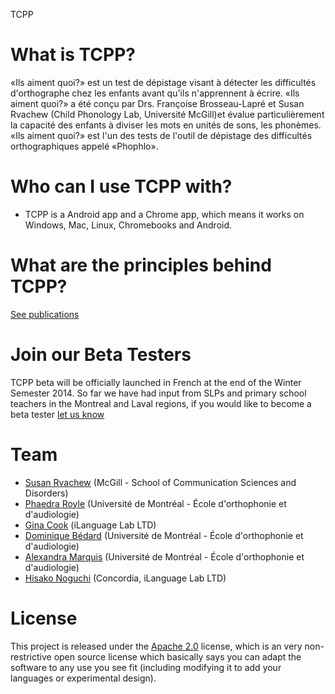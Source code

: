TCPP 

# What is TCPP?
«Ils aiment quoi?» est un test de dépistage visant à détecter les difficultés d'orthographe chez les enfants avant qu'ils n'apprennent à écrire. «Ils aiment quoi?» a été conçu par Drs. Françoise Brosseau-Lapré et Susan Rvachew (Child Phonology Lab, Université McGill)et évalue particulièrement la capacité des enfants à diviser les mots en unités de sons, les phonèmes. «Ils aiment quoi?» est l'un des tests de l'outil de dépistage des difficultés orthographiques appelé «Phophlo».

# Who can I use TCPP with?
* TCPP is a Android app and a Chrome app, which means it works on Windows, Mac, Linux, Chromebooks and Android.

# What are the principles behind TCPP?

[See publications](http://www.medicine.mcgill.ca/srvachew/)

# Join our Beta Testers

TCPP beta will be officially launched in French at the end of the Winter Semester 2014. So far we have had input from SLPs and primary school teachers in the Montreal and Laval regions, if you would like to become a beta tester [let us know](https://docs.google.com/forms/d/1NkI_D4bUzkixrg3ClvDkdVwM8iaCc-SdJ0IG8Z6YTqU/viewform?) 

# Team
* [Susan Rvachew](http://www.medicine.mcgill.ca/srvachew/) (McGill - School of Communication Sciences and Disorders)
* [Phaedra Royle](http://www.crblm.ca/members/phaedra_royle) (Université de Montréal - École d'orthophonie et d'audiologie)
* [Gina Cook](http://ilanguage.ca/) (iLanguage Lab LTD)
* [Dominique Bédard](https://github.com/DominiqueBedard) (Université de Montréal - École d'orthophonie et d'audiologie)
* [Alexandra Marquis](https://twitter.com/AlxMarquis) (Université de Montréal - École d'orthophonie et d'audiologie)
* [Hisako Noguchi](http://ilanguage.ca/) (Concordia, iLanguage Lab LTD)

# License 

This project is released under the [Apache 2.0](http://www.apache.org/licenses/LICENSE-2.0.html) license, which is an very non-restrictive open source license which basically says you can adapt the software to any use you see fit (including modifying it to add your languages or experimental design).

